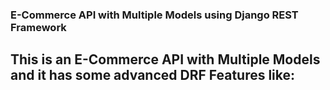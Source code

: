 ### E-Commerce API with Multiple Models using Django REST Framework
This is an E-Commerce API with Multiple Models and it has some advanced DRF Features like:
- 
